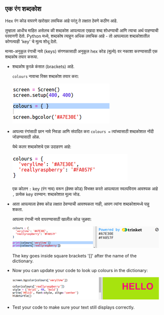 ## एक रंग शब्दकोश

Hex रंग कोड वापरणे खरोखर लवचिक आहे परंतु ते लक्षात ठेवणे कठीण आहे.

तुम्हाला आधीच माहित असेलच की शब्दकोश आपल्याला एखादा शब्द शोधण्याची आणि त्याचा अर्थ पाहण्याची परवानगी देतो. Python मध्ये, शब्दकोष त्याहून अधिक लवचिक आहे - तो आपल्याला शब्दकोशातील कोणत्याही 'key' चे मूल्य शोधू देतो.

मानव-अनुकूल रंगाची नावे (keys) संगणकासाठी अनुकूल hex कोड (मूल्ये) वर नकाशा करण्यासाठी एक शब्दकोष तयार करूया.

+ शब्दकोष कुरळे कंसात (brackets) आहे.
    
    `colours` नावाचा रिक्त शब्दकोश तयार करा:
    
    ![screenshot](images/colourful-dict.png)

+ आपल्या रंगांसाठी छान नावे निवडा आणि संपादित करा `colours =` त्यांच्यासाठी शब्दकोशात नोंदी जोडण्यासाठी ओळ.
    
    येथे कलर शब्दकोशचे एक उदाहरण आहे:
    
    ![screenshot](images/colourful-colours.png)
    
    एक कोलन `:` key (रंग नाव) वरून (हेक्स कोड) विभक्त करते आपल्याला स्वल्पविराम आवश्यक आहे `,` प्रत्येक key दरम्यान: शब्दकोशात मूल्य जोड.

+ आता आपल्याला हेक्स कोड लक्षात ठेवण्याची आवश्यकता नाही, आपण त्यांना शब्दकोशामध्ये पाहू शकता.
    
    आपल्या रंगाची नावे वापरण्यासाठी खालील कोड जुळवा:
    
    ![screenshot](images/colourful-entries.png)
    
    The key goes inside square brackets '[]' after the name of the dictionary.

+ Now you can update your code to look up colours in the dictionary:
    
    ![screenshot](images/colourful-use.png)

+ Test your code to make sure your text still displays correctly.